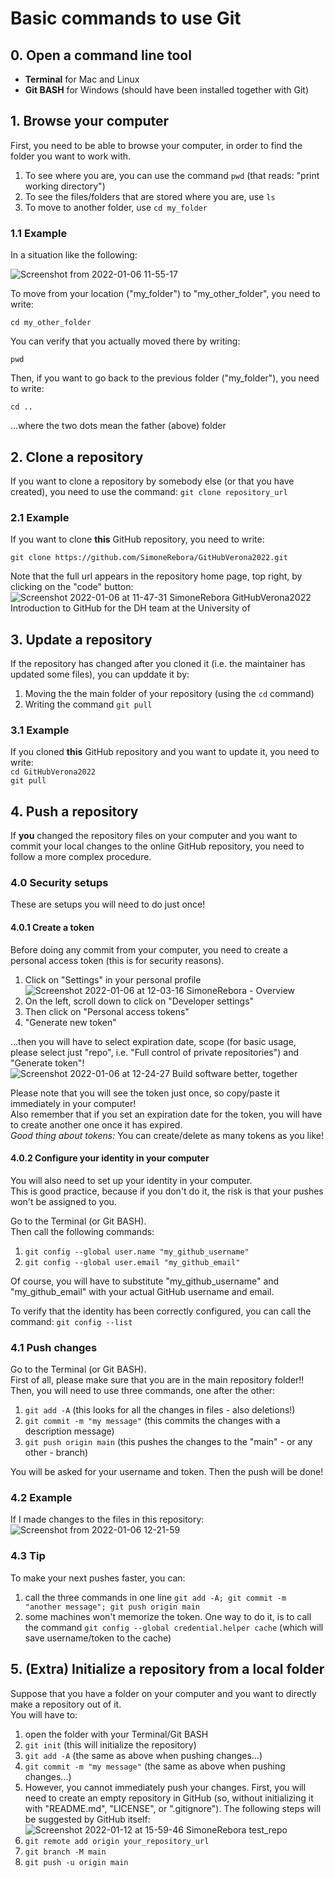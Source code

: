 # Basic commands to use Git

## 0. Open a command line tool
- **Terminal** for Mac and Linux
- **Git BASH** for Windows (should have been installed together with Git)

## 1. Browse your computer

First, you need to be able to browse your computer, in order to find the folder you want to work with.  
1. To see where you are, you can use the command `pwd` (that reads: "print working directory")
2. To see the files/folders that are stored where you are, use `ls`
3. To move to another folder, use `cd my_folder`

### 1.1 Example

In a situation like the following:

![Screenshot from 2022-01-06 11-55-17](https://user-images.githubusercontent.com/29945305/148372437-790c25a1-b80f-46ef-837f-f15c808b8518.png)

To move from your location ("my_folder") to "my_other_folder", you need to write:

`cd my_other_folder`

You can verify that you actually moved there by writing:

`pwd`

Then, if you want to go back to the previous folder ("my_folder"), you need to write:

`cd ..`

...where the two dots mean the father (above) folder

## 2. Clone a repository

If you want to clone a repository by somebody else (or that you have created), you need to use the command: `git clone repository_url`

### 2.1 Example

If you want to clone **this** GitHub repository, you need to write:

`git clone https://github.com/SimoneRebora/GitHubVerona2022.git`

Note that the full url appears in the repository home page, top right, by clicking on the "code" button:
![Screenshot 2022-01-06 at 11-47-31 SimoneRebora GitHubVerona2022 Introduction to GitHub for the DH team at the University of](https://user-images.githubusercontent.com/29945305/148371256-cfc63acb-0c60-49ea-bc36-6220bf09ddca.png)

## 3. Update a repository

If the repository has changed after you cloned it (i.e. the maintainer has updated some files), you can upddate it by:
1. Moving the the main folder of your repository (using the `cd` command)
2. Writing the command `git pull`

### 3.1 Example

If you cloned **this** GitHub repository and you want to update it, you need to write:  
`cd GitHubVerona2022`  
`git pull`

## 4. Push a repository

If **you** changed the repository files on your computer and you want to commit your local changes to the online GitHub repository, you need to follow a more complex procedure.

### 4.0 Security setups
These are setups you will need to do just once!

#### 4.0.1 Create a token
Before doing any commit from your computer, you need to create a personal access token (this is for security reasons).
1. Click on "Settings" in your personal profile
![Screenshot 2022-01-06 at 12-03-16 SimoneRebora - Overview](https://user-images.githubusercontent.com/29945305/148373395-339aab43-a843-416d-9ba1-19242b2afc79.png)
2. On the left, scroll down to click on "Developer settings"
3. Then click on "Personal access tokens"
4. "Generate new token"

...then you will have to select expiration date, scope (for basic usage, please select just "repo", i.e. "Full control of private repositories") and "Generate token"!  
![Screenshot 2022-01-06 at 12-24-27 Build software better, together](https://user-images.githubusercontent.com/29945305/148375773-4ee1ef5b-3bc5-439c-b943-a4f77907509c.png)

Please note that you will see the token just once, so copy/paste it immediately in your computer!  
Also remember that if you set an expiration date for the token, you will have to create another one once it has expired.  
*Good thing about tokens:* You can create/delete as many tokens as you like!

#### 4.0.2 Configure your identity in your computer
You will also need to set up your identity in your computer.  
This is good practice, because if you don't do it, the risk is that your pushes won't be assigned to you.  

Go to the Terminal (or Git BASH).  
Then call the following commands:
1. `git config --global user.name "my_github_username"`
2. `git config --global user.email "my_github_email"`

Of course, you will have to substitute "my_github_username" and "my_github_email" with your actual GitHub username and email.  

To verify that the identity has been correctly configured, you can call the command: `git config --list`

### 4.1 Push changes
Go to the Terminal (or Git BASH).  
First of all, please make sure that you are in the main repository folder!!  
Then, you will need to use three commands, one after the other:
1. `git add -A` (this looks for all the changes in files - also deletions!) 
2. `git commit -m "my message"` (this commits the changes with a description message)
3. `git push origin main` (this pushes the changes to the "main" - or any other - branch)

You will be asked for your username and token. Then the push will be done!

### 4.2 Example
If I made changes to the files in this repository:
![Screenshot from 2022-01-06 12-21-59](https://user-images.githubusercontent.com/29945305/148375660-e33b777b-4a61-428a-b745-6d4d43ee7c26.png)

### 4.3 Tip
To make your next pushes faster, you can:
1. call the three commands in one line `git add -A; git commit -m "another message"; git push origin main`
2. some machines won't memorize the token. One way to do it, is to call the command `git config --global credential.helper cache` (which will save username/token to the cache)

## 5. (Extra) Initialize a repository from a local folder
Suppose that you have a folder on your computer and you want to directly make a repository out of it.  
You will have to:
1. open the folder with your Terminal/Git BASH
2. `git init` (this will initialize the repository)
3. `git add -A` (the same as above when pushing changes...)
4. `git commit -m "my message"` (the same as above when pushing changes...)
5. However, you cannot immediately push your changes. First, you will need to create an empty repository in GitHub (so, without initializing it with "README.md", "LICENSE", or ".gitignore"). The following steps will be suggested by GitHub itself:  
![Screenshot 2022-01-12 at 15-59-46 SimoneRebora test_repo](https://user-images.githubusercontent.com/29945305/149176492-49b906b3-6e66-4d14-a06b-7d13dfc8e2c9.png)
6. `git remote add origin your_repository_url`
7. `git branch -M main`
8. `git push -u origin main`

